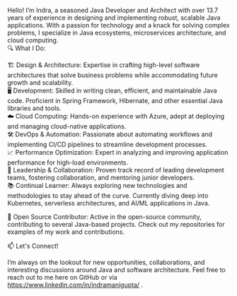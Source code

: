 Hello! I’m Indra, a seasoned Java Developer and Architect with over 13.7 years of experience in designing and implementing robust, scalable Java applications. With a passion for technology and a knack for solving complex problems, I specialize in Java ecosystems, microservices architecture, and cloud computing.
</br>
🔍 What I Do:</br>

🏗️ Design & Architecture: Expertise in crafting high-level software architectures that solve business problems while accommodating future growth and scalability.</br>
🖥️ Development: Skilled in writing clean, efficient, and maintainable Java code. Proficient in Spring Framework, Hibernate, and other essential Java libraries and tools.</br>
☁️ Cloud Computing: Hands-on experience with Azure, adept at deploying and managing cloud-native applications.</br>
🛠️ DevOps & Automation: Passionate about automating workflows and implementing CI/CD pipelines to streamline development processes.</br>
📈 Performance Optimization: Expert in analyzing and improving application performance for high-load environments.</br>
🤝 Leadership & Collaboration: Proven track record of leading development teams, fostering collaboration, and mentoring junior developers.</br>
📚 Continual Learner: Always exploring new technologies and methodologies to stay ahead of the curve. Currently diving deep into Kubernetes, serverless architectures, and AI/ML applications in Java.</br>

📖 Open Source Contributor: Active in the open-source community, contributing to several Java-based projects. Check out my repositories for examples of my work and contributions.</br>

📫 Let's Connect!</br>

I’m always on the lookout for new opportunities, collaborations, and interesting discussions around Java and software architecture. Feel free to reach out to me here on GitHub or via <a href="LinkedIn">https://www.linkedin.com/in/indramanigupta/</a> .
